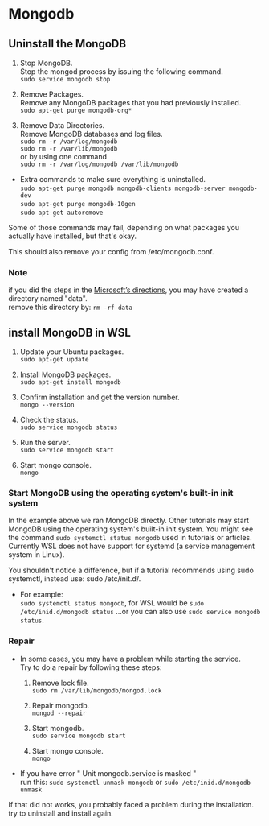 # Mongodb

## Uninstall the MongoDB

1. Stop MongoDB.  
Stop the mongod process by issuing the following command.  
`sudo service mongodb stop`

2. Remove Packages.  
Remove any MongoDB packages that you had previously installed.  
`sudo apt-get purge mongodb-org*`

3. Remove Data Directories.  
Remove MongoDB databases and log files.  
`sudo rm -r /var/log/mongodb`  
`sudo rm -r /var/lib/mongodb`  
or by using one command  
`sudo rm -r /var/log/mongodb /var/lib/mongodb`

* Extra commands to make sure everything is uninstalled.  
`sudo apt-get purge mongodb mongodb-clients mongodb-server mongodb-dev`  
`sudo apt-get purge mongodb-10gen`  
`sudo apt-get autoremove`  

Some of those commands may fail, depending on what packages you actually have installed, but that's okay.

This should also remove your config from /etc/mongodb.conf.

### Note

if you did the steps in the [Microsoft’s directions](https://docs.microsoft.com/en-us/windows/wsl/tutorials/wsl-database#install-mongodb), you may have created a directory named "data".  
remove this directory by:
`rm -rf data`

## install MongoDB in WSL

1. Update your Ubuntu packages.  
`sudo apt-get update`

2. Install MongoDB packages.  
`sudo apt-get install mongodb`

3. Confirm installation and get the version number.  
`mongo --version`

4. Check the status.  
`sudo service mongodb status`

5. Run the server.  
`sudo service mongodb start`

6. Start mongo console.  
`mongo`

### Start MongoDB using the operating system's built-in init system

In the example above we ran MongoDB directly. Other tutorials may start MongoDB using the operating system's built-in init system. You might see the command `sudo systemctl status mongodb` used in tutorials or articles. Currently WSL does not have support for systemd (a service management system in Linux).

You shouldn't notice a difference, but if a tutorial recommends using sudo systemctl, instead use: sudo /etc/init.d/.

* For example:  
`sudo systemctl status mongodb`, for WSL would be `sudo /etc/inid.d/mongodb status` ...or you can also use `sudo service mongodb status`.

### Repair

* In some cases, you may have a problem while starting the service.  
Try to do a repair by following these steps:

  1. Remove lock file.  
    `sudo rm /var/lib/mongodb/mongod.lock`

  2. Repair mongodb.  
    `mongod --repair`

  3. Start mongodb.  
    `sudo service mongodb start`

  4. Start mongo console.  
    `mongo`

* If you have error " Unit mongodb.service is masked "  
run this: `sudo systemctl unmask mongodb` or `sudo /etc/inid.d/mongodb unmask`

If that did not works, you probably faced a problem during the installation.  
try to uninstall and install again.
